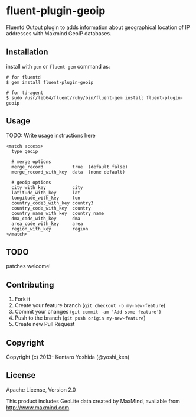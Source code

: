 # fluent-plugin-geoip

Fluentd Output plugin to adds information about geographical location of IP addresses with Maxmind GeoIP databases.

## Installation

install with `gem` or `fluent-gem` command as:

```
# for fluentd
$ gem install fluent-plugin-geoip

# for td-agent
$ sudo /usr/lib64/fluent/ruby/bin/fluent-gem install fluent-plugin-geoip
```

## Usage

TODO: Write usage instructions here

```
<match access>
  type geoip

  # merge options
  merge_record           true  (default false)
  merge_record_with_key  data  (none default)

  # geoip options
  city_with_key          city
  latitude_with_key      lat
  longitude_with_key     lon
  country_code3_with_key country3
  country_code_with_key  country
  country_name_with_key  country_name
  dma_code_with_key      dma
  area_code_with_key     area
  region_with_key        region
</match>
```

## TODO

patches welcome!

## Contributing

1. Fork it
2. Create your feature branch (`git checkout -b my-new-feature`)
3. Commit your changes (`git commit -am 'Add some feature'`)
4. Push to the branch (`git push origin my-new-feature`)
5. Create new Pull Request

## Copyright

Copyright (c) 2013- Kentaro Yoshida (@yoshi_ken)

## License

Apache License, Version 2.0

This product includes GeoLite data created by MaxMind, available from
<a href="http://www.maxmind.com">http://www.maxmind.com</a>.
